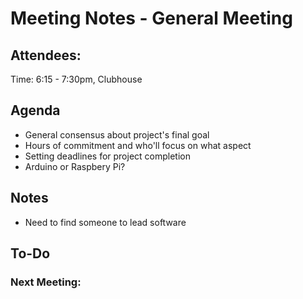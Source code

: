 # Meeting Notes - General Meeting

## Attendees:

Time: 6:15 - 7:30pm, Clubhouse

## Agenda
- General consensus about project's final goal
- Hours of commitment and who'll focus on what aspect
- Setting deadlines for project completion
- Arduino or Raspbery Pi?

## Notes
- Need to find someone to lead software

## To-Do

### Next Meeting:
